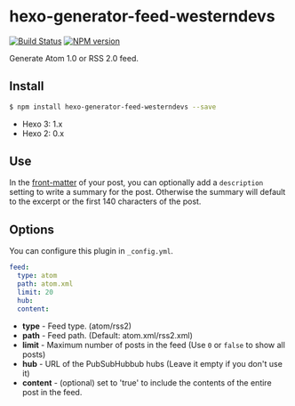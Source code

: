 # hexo-generator-feed-westerndevs

[![Build Status](https://travis-ci.org/westerndevs/hexo-generator-feed.svg?branch=master)](https://travis-ci.org/westerndevs/hexo-generator-feed)  [![NPM version](https://badge.fury.io/js/hexo-generator-feed-westerndevs.svg)](https://badge.fury.io/js/hexo-generator-feed-westerndevs.svg)

Generate Atom 1.0 or RSS 2.0 feed.

## Install

``` bash
$ npm install hexo-generator-feed-westerndevs --save
```

- Hexo 3: 1.x
- Hexo 2: 0.x

## Use

In the [front-matter](https://hexo.io/docs/front-matter.html) of your post, you can optionally add a `description` setting to write a summary for the post. Otherwise the summary will default to the excerpt or the first 140 characters of the post.

## Options

You can configure this plugin in `_config.yml`.

``` yaml
feed:
  type: atom
  path: atom.xml
  limit: 20
  hub:
  content:
```

- **type** - Feed type. (atom/rss2)
- **path** - Feed path. (Default: atom.xml/rss2.xml)
- **limit** - Maximum number of posts in the feed (Use `0` or `false` to show all posts)
- **hub** - URL of the PubSubHubbub hubs (Leave it empty if you don't use it)
- **content** - (optional) set to 'true' to include the contents of the entire post in the feed.
